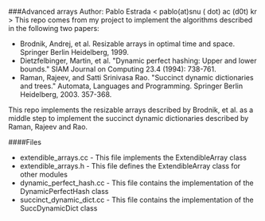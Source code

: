 ###Advanced arrays
Author: Pablo Estrada < pablo(at)snu ( dot) ac (d0t) kr >
This repo comes from my project to implement the algorithms described in the
following two papers:

 * Brodnik, Andrej, et al. Resizable arrays in optimal time and space. Springer Berlin Heidelberg, 1999.
 * Dietzfelbinger, Martin, et al. "Dynamic perfect hashing: Upper and lower bounds." SIAM Journal on Computing 23.4 (1994): 738-761.
 * Raman, Rajeev, and Satti Srinivasa Rao. "Succinct dynamic dictionaries and trees." Automata, Languages and Programming. Springer Berlin Heidelberg, 2003. 357-368.

This repo implements the resizable arrays described by Brodnik, et al. as a
middle step to implement the succinct dynamic dictionaries described by Raman,
Rajeev and Rao.

####Files
 * extendible_arrays.cc - This file implements the ExtendibleArray class
 * extendible_arrays.h  - This file defines the ExtendibleArray class for other modules
 * dynamic_perfect_hash.cc - This file contains the implementation of the DynamicPerfectHash class
 * succinct_dynamic_dict.cc - This file contains the implementation of the SuccDynamicDict class
